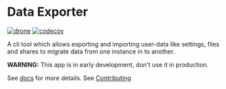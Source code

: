 # Data Exporter
[![drone](https://drone.owncloud.com/api/badges/owncloud/data_exporter/status.svg?branch=master)](https://drone.owncloud.com/owncloud/data_exporter)
[![codecov](https://codecov.io/gh/owncloud/data_exporter/branch/master/graph/badge.svg)](https://codecov.io/gh/owncloud/data_exporter) 

A cli tool which allows exporting and importing user-data like settings, files and shares to migrate data from one instance in to another.

**WARNING:** This app is in early development, don't use it in production.

See [docs](https://github.com/owncloud/data_exporter/tree/master/docs) for more details.
See [Contributing](https://raw.github.com/owncloud/data_exporter/master/.github/CONTRIBUTING.md)